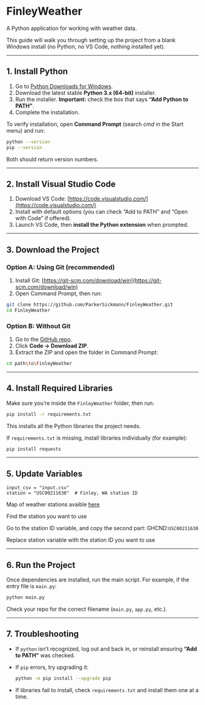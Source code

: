 # FinleyWeather

A Python application for working with weather data.

This guide will walk you through setting up the project from a blank Windows install (no Python, no VS Code, nothing installed yet).

---

## 1. Install Python

1. Go to [Python Downloads for Windows](https://www.python.org/downloads/windows/).
2. Download the latest stable **Python 3.x (64-bit)** installer.
3. Run the installer. **Important:** check the box that says **“Add Python to PATH”**.
4. Complete the installation.

To verify installation, open **Command Prompt** (search *cmd* in the Start menu) and run:

```bash
python --version
pip --version
```

Both should return version numbers.

---

## 2. Install Visual Studio Code

1. Download VS Code: [https://code.visualstudio.com/](https://code.visualstudio.com/)
2. Install with default options (you can check “Add to PATH” and “Open with Code” if offered).
3. Launch VS Code, then **install the Python extension** when prompted.

---

## 3. Download the Project

### Option A: Using Git (recommended)

1. Install Git: [https://git-scm.com/download/win](https://git-scm.com/download/win)
2. Open Command Prompt, then run:

```bash
git clone https://github.com/ParkerSickmann/FinleyWeather.git
cd FinleyWeather
```

### Option B: Without Git

1. Go to the [GitHub repo](https://github.com/ParkerSickmann/FinleyWeather).
2. Click **Code → Download ZIP**.
3. Extract the ZIP and open the folder in Command Prompt:

```bash
cd path\to\FinleyWeather
```

---

## 4. Install Required Libraries

Make sure you’re inside the `FinleyWeather` folder, then run:

```bash
pip install -r requirements.txt
```

This installs all the Python libraries the project needs.

If `requirements.txt` is missing, install libraries individually (for example):

```bash
pip install requests
```

--- 
## 5. Update Variables

```
input_csv = "input.csv"
station = "USC00211630"  # Finley, WA station ID
```
Map of weather stations avaible [here](https://www.arcgis.com/apps/mapviewer/index.html?webmap=d4fb04e6b89c4a4c958efd9b3b8c092d)

Find the station you want to use

Go to the station ID variable, and copy the second part: GHCND:`USC00211630`

Replace station variable with the station ID you want to use 

---

## 6. Run the Project

Once dependencies are installed, run the main script. For example, if the entry file is `main.py`:

```bash
python main.py
```

Check your repo for the correct filename (`main.py`, `app.py`, etc.).

---

## 7. Troubleshooting

* If `python` isn’t recognized, log out and back in, or reinstall ensuring **“Add to PATH”** was checked.

* If `pip` errors, try upgrading it:

  ```bash
  python -m pip install --upgrade pip
  ```

* If libraries fail to install, check `requirements.txt` and install them one at a time.
              
